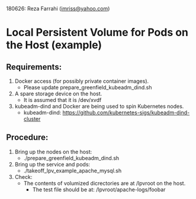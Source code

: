 180626: Reza Farrahi (imriss@yahoo.com)

# Local Persistent Volume for Pods on the Host (example)

## Requirements:
1. Docker access (for possibly private container images).
   - Please update prepare_greenfield_kubeadm_dind.sh
2. A spare storage device on the host.
   - It is assumed that it is /dev/xvdf
3. kubeadm-dind and Docker are being used to spin Kubernetes nodes.
   - kubeadm-dind: https://github.com/kubernetes-sigs/kubeadm-dind-cluster

## Procedure:
1. Bring up the nodes on the host:
   - ./prepare_greenfield_kubeadm_dind.sh
2. Bring up the service and pods:
   - ./takeoff_lpv_example_apache_mysql.sh
3. Check:
   - The contents of volumized dicrectories are at /lpvroot on the host.
     - The test file should be at: /lpvroot/apache-logs/foobar
